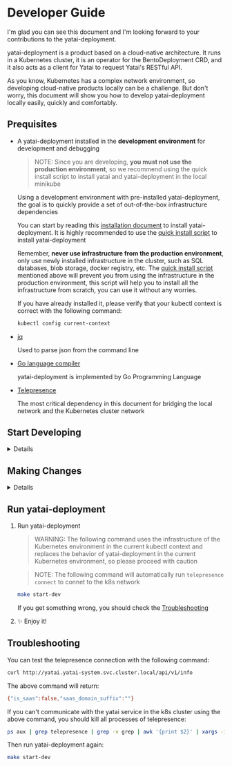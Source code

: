 # Developer Guide

I'm glad you can see this document and I'm looking forward to your contributions to the yatai-deployment.

yatai-deployment is a product based on a cloud-native architecture. It runs in a Kubernetes cluster, it is an operator for the BentoDeployment CRD, and it also acts as a client for Yatai to request Yatai's RESTful API.

As you know, Kubernetes has a complex network environment, so developing cloud-native products locally can be a challenge. But don't worry, this document will show you how to develop yatai-deployment locally easily, quickly and comfortably.

## Prequisites

- A yatai-deployment installed in the **development environment** for development and debugging

    > NOTE: Since you are developing, **you must not use the production environment**, so we recommend using the quick install script to install yatai and yatai-deployment in the local minikube

    Using a development environment with pre-installed yatai-deployment, the goal is to quickly provide a set of out-of-the-box infrastructure dependencies

    You can start by reading this [installation document](https://docs.bentoml.org/projects/yatai/en/latest/installation/yatai_deployment.html) to install yatai-deployment. It is highly recommended to use the [quick install script](https://docs.bentoml.org/projects/yatai/en/latest/installation/yatai_deployment.html#quick-install) to install yatai-deployment

    Remember, **never use infrastructure from the production environment**, only use newly installed infrastructure in the cluster, such as SQL databases, blob storage, docker registry, etc. The [quick install script](https://docs.bentoml.org/projects/yatai/en/latest/installation/yatai_deployment.html#quick-install) mentioned above will prevent you from using the infrastructure in the production environment, this script will help you to install all the infrastructure from scratch, you can use it without any worries.

    If you have already installed it, please verify that your kubectl context is correct with the following command:

    ```bash
    kubectl config current-context
    ```

- [jq](https://stedolan.github.io/jq/)

    Used to parse json from the command line

- [Go language compiler](https://go.dev/)

    yatai-deployment is implemented by Go Programming Language

- [Telepresence](https://www.telepresence.io/)

    The most critical dependency in this document for bridging the local network and the Kubernetes cluster network

## Start Developing

<details>
1. Fork the yatai-deployment project on [GitHub](https://github.com/bentoml/yatai-deployment)

2. Clone the source code from your fork of yatai-deployment's GitHub repository:

    ```bash
    git clone git@github.com:${your github username}/yatai-deployment.git && cd yatai-deployment
    ```

3. Add the yatai-deployment upstream remote to your local yatai-deployment clone:

    ```bash
    git remote add upstream git@github.com:bentoml/yatai-deployment.git
    ```

4. Installing Go dependencies

    ```bash
    go mod download
    ```
</details>

## Making Changes

<details>
1. Make sure you're on the main branch.

   ```bash
   git checkout main
   ```

2. Use the git pull command to retrieve content from the BentoML Github repository.

   ```bash
   git pull upstream main -r
   ```

3. Create a new branch and switch to it.

   ```bash
   git checkout -b your-new-branch-name
   ```

4. Make your changes!

5. Use the git add command to save the state of files you have changed.

   ```bash
   git add <names of the files you have changed>
   ```

6. Commit your changes.

   ```bash
   git commit -m 'your commit message'
   ```

7. Synchronize upstream changes

    ```bash
    git pull upstream main -r
    ```

8. Push all changes to your forked repo on GitHub.

   ```bash
   git push origin your-new-branch-name
   ```
</details>

## Run yatai-deployment

1. Run yatai-deployment

    > WARNING: The following command uses the infrastructure of the Kubernetes environment in the current kubectl context and replaces the behavior of yatai-deployment in the current Kubernetes environment, so please proceed with caution

    > NOTE: The following command will automatically run `telepresence connect` to connet to the k8s network

    ```bash
    make start-dev
    ```

    If you get something wrong, you should check the [Troubleshooting](#troubleshooting)

2. ✨ Enjoy it!

## Troubleshooting

You can test the telepresence connection with the following command:

```bash
curl http://yatai.yatai-system.svc.cluster.local/api/v1/info
```

The above command will return:

```bash
{"is_saas":false,"saas_domain_suffix":""}
```

If you can't communicate with the yatai service in the k8s cluster using the above command, you should kill all processes of telepresence:

```bash
ps aux | grep telepresence | grep -v grep | awk '{print $2}' | xargs -i sudo kill {}
```

Then run yatai-deployment again:

```bash
make start-dev
```
